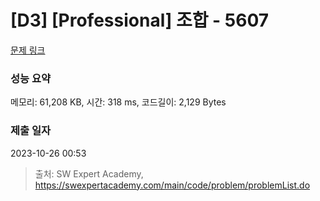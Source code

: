 # [D3] [Professional] 조합 - 5607 

[문제 링크](https://swexpertacademy.com/main/code/problem/problemDetail.do?contestProbId=AWXGKdbqczEDFAUo) 

### 성능 요약

메모리: 61,208 KB, 시간: 318 ms, 코드길이: 2,129 Bytes

### 제출 일자

2023-10-26 00:53



> 출처: SW Expert Academy, https://swexpertacademy.com/main/code/problem/problemList.do